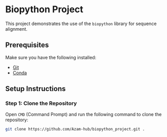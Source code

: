 # Biopython Project

This project demonstrates the use of the `biopython` library for sequence alignment.

## Prerequisites

Make sure you have the following installed:
- [Git](https://git-scm.com/)
- [Conda](https://docs.conda.io/projects/conda/en/latest/user-guide/install/index.html)

## Setup Instructions

### Step 1: Clone the Repository
Open `CMD` (Command Prompt) and run the following command to clone the repository:

```bash
git clone https://github.com/Azam-hub/biopython_project.git .
